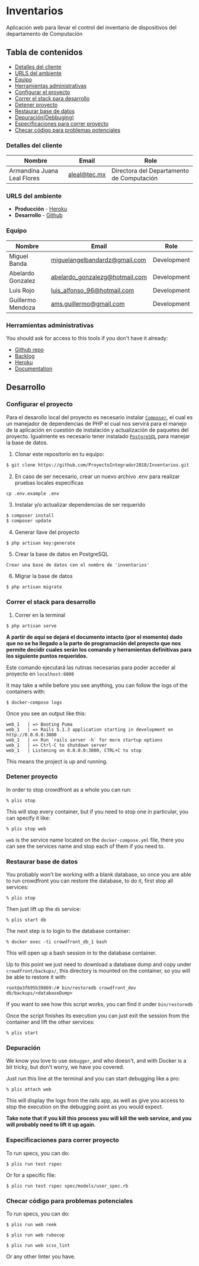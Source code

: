 # Inventarios

Aplicación web para llevar el control del inventario de dispositivos del departamento de Computación

## Tabla de contenidos

* [Detalles del cliente](#detalles-del-cliente)
* [URLS del ambiente](#urls-del-ambiente)
* [Equipo](#equipo)
* [Herramientas administrativas](#herramientas-administrativas)
* [Configurar el proyecto](#configurar-el-proyecto)
* [Correr el stack para desarrollo](#correr-el-stack-para-desarrollo)
* [Detener proyecto](#detener-proyecto)
* [Restaurar base de datos](#restaurar-base-de-datos)
* [Depuración(Debbuging)](#depuración)
* [Especificaciones para correr proyecto](#especificaciones-para-correr-proyecto)
* [Checar código para problemas potenciales](#checar-código-para-problemas-potenciales)


### Detalles del cliente

| Nombre                      | Email             | Role                                      |
| --------------------------- | ----------------- | ----------------------------------------- |
| Armandina Juana Leal Flores | aleal@tec.mx      | Directora del Departamento de Computación |


### URLS del ambiente

* **Producción** - [Heroku](http://inventariosdecomputacion.herokuapp.com/)
* **Desarrollo** - [Github](https://github.com/ProyectoIntegrador2018/Inventarios)

### Equipo

| Nombre            | Email                          | Role        |
| ----------------- | ------------------------------ | ----------- |
| Miguel Banda      | miguelangelbandardz@gmail.com  | Development |
| Abelardo Gonzalez | abelardo_gonzalezg@hotmail.com | Development |
| Luis Rojo         | luis_alfonso_96@hotmail.com    | Development |
| Guillermo Mendoza | ams.guillermo@gmail.com        | Development |

### Herramientas administrativas

You should ask for access to this tools if you don't have it already:

* [Github repo](https://github.com/ProyectoIntegrador2018/Inventarios)
* [Backlog](linktobacklog)
* [Heroku](https://crowdfront-staging.herokuapp.com/)
* [Documentation](linktodocumentation)

## Desarrollo

### Configurar el proyecto

Para el desarollo local del proyecto es necesario instalar [`Composer`](https://getcomposer.org/), el cual es un manejador de dependencias de PHP el cual nos servirá para el manejo de la aplicación en cuestión de instalación y actualización de paquetes del proyecto. Igualmente es necesario tener instalado [`PostgreSQL`](https://www.postgresql.org/) para manejar la base de datos.

1. Clonar este repositorio en tu equipo:

```bash
$ git clone https://github.com/ProyectoIntegrador2018/Inventarios.git
```

2. En caso de ser necesario, crear un nuevo archivo .env para realizar pruebas locales específicas
```
cp .env.example .env
```

3. Instalar y/o actualizar dependencias de ser requerido

```bash
$ composer install
$ composer update
```

4. Generar llave del proyecto

```
$ php artisan key:generate
```

5. Crear la base de datos en PostgreSQL
```
Crear una base de datos con el nombre de 'inventarios'
```

6. Migrar la base de datos

```
$ php artisan migrate
```

### Correr el stack para desarrollo

1. Correr en la terminal

```
$ php artisan serve
```

**A partir de aquí se dejará el documento intacto (por el momento) dado que no se ha llegado a la parte de programación del proyecto que nos permite decidir cuales serán los comando y herramientas definitivas para los siguiente puntos requeridos.**

Este comando ejecutará las rutinas necesarias para poder acceder al proyecto en `localhost:8000`


It may take a while before you see anything, you can follow the logs of the containers with:

```
$ docker-compose logs
```

Once you see an output like this:

```
web_1   | => Booting Puma
web_1   | => Rails 5.1.3 application starting in development on http://0.0.0.0:3000
web_1   | => Run `rails server -h` for more startup options
web_1   | => Ctrl-C to shutdown server
web_1   | Listening on 0.0.0.0:3000, CTRL+C to stop
```

This means the project is up and running.

### Detener proyecto

In order to stop crowdfront as a whole you can run:

```
% plis stop
```

This will stop every container, but if you need to stop one in particular, you can specify it like:

```
% plis stop web
```

`web` is the service name located on the `docker-compose.yml` file, there you can see the services name and stop each of them if you need to.

### Restaurar base de datos

You probably won't be working with a blank database, so once you are able to run crowdfront you can restore the database, to do it, first stop all services:

```
% plis stop
```

Then just lift up the `db` service:

```
% plis start db
```

The next step is to login to the database container:

```
% docker exec -ti crowdfront_db_1 bash
```

This will open up a bash session in to the database container.

Up to this point we just need to download a database dump and copy under `crowdfront/backups/`, this directory is mounted on the container, so you will be able to restore it with:

```
root@a3f695b39869:/# bin/restoredb crowdfront_dev db/backups/<databaseDump>
```

If you want to see how this script works, you can find it under `bin/restoredb`

Once the script finishes its execution you can just exit the session from the container and lift the other services:

```
% plis start
```

### Depuración

We know you love to use `debugger`, and who doesn't, and with Docker is a bit tricky, but don't worry, we have you covered.

Just run this line at the terminal and you can start debugging like a pro:

```
% plis attach web
```

This will display the logs from the rails app, as well as give you access to stop the execution on the debugging point as you would expect.

**Take note that if you kill this process you will kill the web service, and you will probably need to lift it up again.**

### Especificaciones para correr proyecto

To run specs, you can do:

```
$ plis run test rspec
```

Or for a specific file:

```
$ plis run test rspec spec/models/user_spec.rb
```

### Checar código para problemas potenciales

To run specs, you can do:

```
$ plis run web reek
```

```
$ plis run web rubocop
```

```
$ plis run web scss_lint
```

Or any other linter you have.
